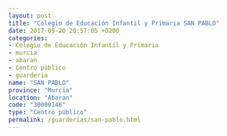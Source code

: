 ```yaml
---
layout: post
title: "Colegio de Educación Infantil y Primaria SAN PABLO"
date: 2017-09-20 20:57:05 +0200
categories:
- Colegio de Educación Infantil y Primaria
- murcia
- abaran
- Centro público
- guarderia
name: "SAN PABLO"
province: "Murcia"
location: "Abaran"
code: "30000146"
type: "Centro público"
permalink: /guarderias/san-pablo.html
---
```

